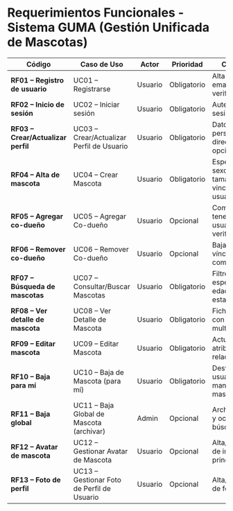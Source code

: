 # Requerimientos Funcionales - Sistema GUMA (Gestión Unificada de Mascotas)

| Código | Caso de Uso | Actor | Prioridad | Comentario |
|---------|--------------|--------|------------|-------------|
| **RF01 – Registro de usuario** | UC01 – Registrarse | Usuario | Obligatorio | Alta con email/clave y verificación. |
| **RF02 – Inicio de sesión** | UC02 – Iniciar sesión | Usuario | Obligatorio | Autenticación y sesión activa. |
| **RF03 – Crear/Actualizar perfil** | UC03 – Crear/Actualizar Perfil de Usuario | Usuario | Obligatorio | Datos personales, dirección y foto opcional. |
| **RF04 – Alta de mascota** | UC04 – Crear Mascota | Usuario | Obligatorio | Especie, raza, sexo, color, tamaño, estado; vinculada al usuario. |
| **RF05 – Agregar co-dueño** | UC05 – Agregar Co-dueño | Usuario | Opcional | Comparte tenencia con otro usuario verificado. |
| **RF06 – Remover co-dueño** | UC06 – Remover Co-dueño | Usuario | Opcional | Baja lógica del vínculo compartido. |
| **RF07 – Búsqueda de mascotas** | UC07 – Consultar/Buscar Mascotas | Usuario | Obligatorio | Filtros por especie, raza, edad, tamaño, estado. |
| **RF08 – Ver detalle de mascota** | UC08 – Ver Detalle de Mascota | Usuario | Obligatorio | Ficha completa con relaciones y multimedia. |
| **RF09 – Editar mascota** | UC09 – Editar Mascota | Usuario | Obligatorio | Actualiza atributos y relaciones. |
| **RF10 – Baja para mí** | UC10 – Baja de Mascota (para mí) | Usuario | Obligatorio | Desvincula al usuario manteniendo la mascota activa. |
| **RF11 – Baja global** | UC11 – Baja Global de Mascota (archivar) | Admin | Opcional | Archiva mascota y oculta de búsquedas. |
| **RF12 – Avatar de mascota** | UC12 – Gestionar Avatar de Mascota | Usuario | Opcional | Alta/actualización de imagen principal. |
| **RF13 – Foto de perfil** | UC13 – Gestionar Foto de Perfil de Usuario | Usuario | Opcional | Alta/actualización de foto de perfil. |